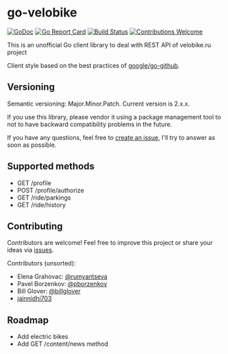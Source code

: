 # go-velobike

[![GoDoc](https://godoc.org/github.com/rumyantseva/go-velobike/velobike?status.svg)](https://godoc.org/github.com/rumyantseva/go-velobike/velobike)
[![Go Report Card](https://goreportcard.com/badge/github.com/rumyantseva/go-velobike)](https://goreportcard.com/report/github.com/rumyantseva/go-velobike)
[![Build Status](https://travis-ci.org/rumyantseva/go-velobike.svg?branch=master)](https://travis-ci.org/rumyantseva/go-velobike)
[![Contributions Welcome](https://img.shields.io/badge/contributions-welcome-brightgreen.svg?style=flat)](https://github.com/rumyantseva/go-velobike/issues)

This is an unofficial Go client library to deal with REST API of velobike.ru project

Client style based on the best practices of [google/go-github](https://github.com/google/go-github).

## Versioning

Semantic versioning: Major.Minor.Patch.
Current version is 2.x.x.

If you use this library, please vendor it using a package management tool to not to have backward compatibility problems in the future.

If you have any questions, feel free to [create an issue](https://github.com/rumyantseva/go-velobike/issues/new), I'll try to answer as soon as possible.

## Supported methods

* GET /profile
* POST /profile/authorize
* GET /ride/parkings
* GET /ride/history

## Contributing

Contributors are welcome! Feel free to improve this project or share your ideas via [issues](https://github.com/rumyantseva/go-velobike/issues).

Contributors (unsorted):

* Elena Grahovac: [@rumyantseva](https://github.com/rumyantseva)
* Pavel Borzenkov: [@pborzenkov](https://github.com/pborzenkov)
* Bill Glover: [@billglover](https://github.com/billglover)
* [jainnidhi703](https://github.com/jainnidhi703)

## Roadmap

* Add electric bikes
* Add GET /content/news method
